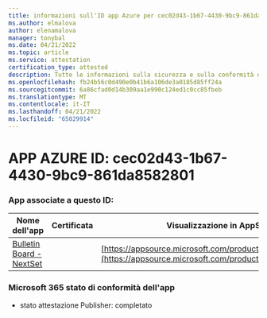 ```yaml
---
title: informazioni sull'ID app Azure per cec02d43-1b67-4430-9bc9-861da8582801
ms.author: elmalova
author: elenamalova
manager: tonybal
ms.date: 04/21/2022
ms.topic: article
ms.service: attestation
certification_type: attested
description: Tutte le informazioni sulla sicurezza e sulla conformità disponibili per cec02d43-1b67-4430-9bc9-861da8582801.
ms.openlocfilehash: fb24b56c0d490e0b41b6a106de3a0185d85ff24a
ms.sourcegitcommit: 6a86cfad0d14b309aa1e990c124ed1c0cc85fbeb
ms.translationtype: MT
ms.contentlocale: it-IT
ms.lasthandoff: 04/21/2022
ms.locfileid: "65029914"
---
```

# <a name="azure-app-id-cec02d43-1b67-4430-9bc9-861da8582801"></a>APP AZURE ID: cec02d43-1b67-4430-9bc9-861da8582801


### <a name="apps-associated-with-this-id"></a>App associate a questo ID:
| **Nome dell'app** | **Certificata** | **Visualizzazione in AppSource** |
|--------------|---------------|-----------------------|
| [Bulletin Board - NextSet](../forward/WA200002122.md) |  | [https://appsource.microsoft.com/product/office/WA200002122](https://appsource.microsoft.com/product/office/WA200002122) |

### <a name="microsoft-365-app-compliance-status"></a>Microsoft 365 stato di conformità dell'app
- stato attestazione Publisher: completato
